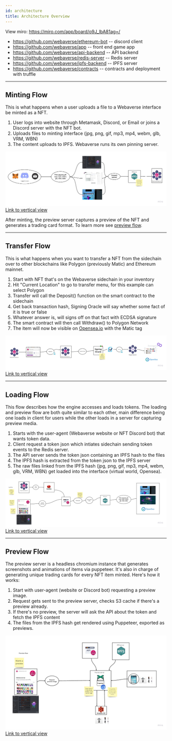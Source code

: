 ```yaml
---
id: architecture
title: Architecture Overview
---
```



View miro: https://miro.com/app/board/o9J_lbA81ag=/


- https://github.com/webaverse/ethereum-bot -- discord client
- https://github.com/webaverse/app -- front end game app
- https://github.com/webaverse/api-backend -- API backend
- https://github.com/webaverse/redis-server -- Redis server
- https://github.com/webaverse/ipfs-backend -- IPFS server
- https://github.com/webaverse/contracts -- contracts and deployment with truffle



---

## Minting Flow

This is what happens when a user uploads a file to a Webaverse interface be minted as a NFT.

1. User logs into website through Metamask, Discord, or Email or joins a Discord server with the NFT bot.
2. Uploads files to minting interface (jpg, png, gif, mp3, mp4, webm, glb, VRM, WBN)
3. The content uploads to IPFS. Webaverse runs its own pinning server.

![](/img/minting-flow.jpg)
[Link to vertical view](/img/minting-flow2.jpg)

After minting, the preview server captures a preview of the NFT and generates a trading card format. To learn more see [preview flow](/docs/developer/preview-flow).

---

## Transfer Flow

This is what happens when you want to transfer a NFT from the sidechain over to other blockchains like Polygon (previously Matic) and Ethereum mainnet.

1. Start with NFT that's on the Webaverse sidechain in your inventory
2. Hit "Current Location" to go to transfer menu, for this example can select Polygon
3. Transfer will call the Deposit() function on the smart contract to the sidechain
4. Get back transaction hash, Signing Oracle will say whether some fact of it is true or false
5. Whatever answer is, will signs off on that fact with ECDSA signature
6. The smart contract will then call Withdraw() to Polygon Network
7. The item will now be visible on [Opensea.io](https://opensea.io) with the Matic tag

![](/img/transfer-flow.jpg)
[Link to vertical view](/img/transfer-flow2.jpg)

---

## Loading Flow

This flow describes how the engine accesses and loads tokens. The loading and preview flow are both quite similar to each other, main difference being one loads in client for users while the other loads in a server for capturing preview media.

1. Starts with the user-agent (Webaverse website or NFT Discord bot) that wants token data.
2. Client request a token json which intiates sidechain sending token events to the Redis server.
3. The API server sends the token json containing an IPFS hash to the files
4. The IPFS hash is extracted from the token json to the IPFS server
5. The raw files linked from the IPFS hash (jpg, png, gif, mp3, mp4, webm, glb, VRM, WBN) get loaded into the interface (virtual world, Opensea).

![](/img/loading-flow.jpg)
[Link to vertical view](/img/loading-flow2.jpg)

---

## Preview Flow

The preview server is a headless chromium instance that generates screenshots and animations of items via puppeteer. It's also in charge of generating unique trading cards for every NFT item minted. Here's how it works:

1. Start with user-agent (website or Discord bot) requesting a preview image.
2. Request gets sent to the preview server, checks S3 cache if there's a preview already.
3. If there's no preview, the server will ask the API about the token and fetch the IPFS content
4. The files from the IPFS hash get rendered using Puppeteer, exported as previews.

![](/img/preview-flow.jpg)
[Link to vertical view](/img/preview-flow2.jpg)